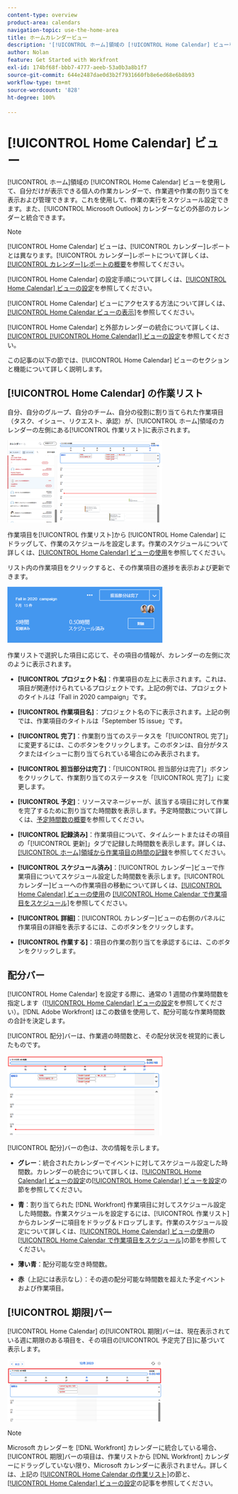 ```yaml
---
content-type: overview
product-area: calendars
navigation-topic: use-the-home-area
title: ホームカレンダービュー
description: '[!UICONTROL ホーム]領域の [!UICONTROL Home Calendar] ビューを使用して、自分だけが表示できる個人の作業カレンダーで、作業週や作業の割り当てを表示および管理できます。これを使用して、作業の実行をスケジュール設定できます。また、[!UICONTROL Microsoft Outlook] カレンダーなどの外部のカレンダーと統合できます。 '
author: Nolan
feature: Get Started with Workfront
exl-id: 174bf68f-bbb7-4777-aeeb-53a0b3a8b1f7
source-git-commit: 644e2487dae0d3b2f7931660fb8e6ed68e6b8b93
workflow-type: tm+mt
source-wordcount: '828'
ht-degree: 100%

---
```


# [!UICONTROL Home Calendar] ビュー

<!--
<p data-mc-conditions="QuicksilverOrClassic.Draft mode">Updated for QS except for section about expanding a work item in the list--this isn't working yet in QS.</p>
-->

[!UICONTROL ホーム]領域の [!UICONTROL Home Calendar] ビューを使用して、自分だけが表示できる個人の作業カレンダーで、作業週や作業の割り当てを表示および管理できます。これを使用して、作業の実行をスケジュール設定できます。また、[!UICONTROL Microsoft Outlook] カレンダーなどの外部のカレンダーと統合できます。

>[!NOTE]
>
>[!UICONTROL Home Calendar] ビューは、[!UICONTROL カレンダー]レポートとは異なります。[!UICONTROL カレンダー]レポートについて詳しくは、[[!UICONTROL カレンダー]レポートの概要](../../../reports-and-dashboards/reports/calendars/calendar-reports-overview.md)を参照してください。

[!UICONTROL Home Calendar] の設定手順について詳しくは、[[!UICONTROL Home Calendar] ビューの設定](../../../workfront-basics/using-home/using-the-home-area/configure-home-calendar-view.md)を参照してください。

[!UICONTROL Home Calendar] ビューにアクセスする方法について詳しくは、[[!UICONTROL Home Calendar ビューの表示]](../../../workfront-basics/using-home/using-the-home-area/view-home-calendar.md)を参照してください。

[!UICONTROL Home Calendar] と外部カレンダーの統合について詳しくは、[[!UICONTROL [!UICONTROL Home Calendar]] ビューの設定](../../../workfront-basics/using-home/using-the-home-area/configure-home-calendar-view.md)を参照してください。

この記事の以下の節では、[!UICONTROL Home Calendar] ビューのセクションと機能について詳しく説明します。

## [!UICONTROL Home Calendar] の作業リスト

自分、自分のグループ、自分のチーム、自分の役割に割り当てられた作業項目（タスク、イシュー、リクエスト、承認）が、[!UICONTROL ホーム]領域のカレンダーの左側にある[!UICONTROL 作業リスト]に表示されます。

![](assets/calview-qs-350x185.png)

作業項目を[!UICONTROL 作業リスト]から [!UICONTROL Home Calendar] にドラッグして、作業のスケジュールを設定します。作業のスケジュールについて詳しくは、[[!UICONTROL Home Calendar] ビューの使用](../../../workfront-basics/using-home/using-the-home-area/use-home-calendar-view.md)を参照してください。

リスト内の作業項目をクリックすると、その作業項目の進捗を表示および更新できます。

![](assets/work-item-cl-350x126.png)

作業リストで選択した項目に応じて、その項目の情報が、カレンダーの左側に次のように表示されます。

* **[!UICONTROL プロジェクト名]**：作業項目の左上に表示されます。これは、項目が関連付けられているプロジェクトです。上記の例では、プロジェクトのタイトルは「Fall in 2020 campaign」です。
* **[!UICONTROL 作業項目名]**：プロジェクト名の下に表示されます。上記の例では、作業項目のタイトルは「September 15 issue」です。
* **[!UICONTROL 完了]**：作業割り当てのステータスを「[!UICONTROL 完了]」に変更するには、このボタンをクリックします。このボタンは、自分がタスクまたはイシューに割り当てられている場合にのみ表示されます。
* **[!UICONTROL 担当部分は完了]**：「[!UICONTROL 担当部分は完了]」ボタンをクリックして、作業割り当てのステータスを「[!UICONTROL 完了]」に変更します。
* **[!UICONTROL 予定]**：リソースマネージャーが、該当する項目に対して作業を完了するために割り当てた時間数を表示します。予定時間数について詳しくは、[予定時間数の概要](../../../manage-work/tasks/task-information/planned-hours.md)を参照してください。

* **[!UICONTROL 記録済み]**：作業項目について、タイムシートまたはその項目の「[!UICONTROL 更新]」タブで記録した時間数を表示します。詳しくは、[[!UICONTROL ホーム]領域から作業項目の時間の記録](../../../workfront-basics/using-home/using-the-home-area/log-time-on-work-item-in-home.md)を参照してください。

* **[!UICONTROL スケジュール済み]**：[!UICONTROL カレンダー]ビューで作業項目についてスケジュール設定した時間数を表示します。[!UICONTROL カレンダー]ビューへの作業項目の移動について詳しくは、[[!UICONTROL Home Calendar] ビューの使用](../../../workfront-basics/using-home/using-the-home-area/use-home-calendar-view.md)の [[!UICONTROL Home Calendar で作業項目をスケジュール]](../../../workfront-basics/using-home/using-the-home-area/use-home-calendar-view.md#scheduling-work-items-in-home-calendar)を参照してください。

* **[!UICONTROL 詳細]**：[!UICONTROL カレンダー]ビューの右側のパネルに作業項目の詳細を表示するには、このボタンをクリックします。
* **[!UICONTROL 作業する]**：項目の作業の割り当てを承認するには、このボタンをクリックします。

## 配分バー

[!UICONTROL Home Calendar] を設定する際に、通常の 1 週間の作業時間数を指定します（[[!UICONTROL Home Calendar] ビューの設定](../../../workfront-basics/using-home/using-the-home-area/configure-home-calendar-view.md)を参照してください）。[!DNL Adobe Workfront] はこの数値を使用して、配分可能な作業時間数の合計を決定します。

[!UICONTROL 配分]バーは、作業週の時間数と、その配分状況を視覚的に表したものです。

![](assets/allocation-bar-qs-350x181.png)

[!UICONTROL 配分]バーの色は、次の情報を示します。

* **グレー**：統合されたカレンダーでイベントに対してスケジュール設定した時間数。カレンダーの統合について詳しくは、[[!UICONTROL Home Calendar] ビューの設定](../../../workfront-basics/using-home/using-the-home-area/configure-home-calendar-view.md)の[[!UICONTROL Home Calendar] ビューを設定](../../../workfront-basics/using-home/using-the-home-area/configure-home-calendar-view.md#configuring-your-home-calendar-view)の節を参照してください。

* **青**：割り当てられた [!DNL Workfront] 作業項目に対してスケジュール設定した時間数。作業スケジュールを設定するには、[!UICONTROL 作業リスト]からカレンダーに項目をドラッグ＆ドロップします。作業のスケジュール設定について詳しくは、[[!UICONTROL Home Calendar] ビューの使用](../../../workfront-basics/using-home/using-the-home-area/use-home-calendar-view.md)の [[!UICONTROL Home Calendar で作業項目をスケジュール]](../../../workfront-basics/using-home/using-the-home-area/use-home-calendar-view.md#scheduling-work-items-in-home-calendar)の節を参照してください。

* **薄い青**：配分可能な空き時間数。
* **赤**（上記には表示なし）：その週の配分可能な時間数を超えた予定イベントおよび作業項目。

## [!UICONTROL 期限]バー

[!UICONTROL Home Calendar] の[!UICONTROL 期限]バーは、現在表示されている週に期限のある項目を、その項目の[!UICONTROL 予定完了日]に基づいて表示します。

![](assets/duebar-qs-350x140.png)

>[!NOTE]
>
>Microsoft カレンダーを [!DNL Workfront] カレンダーに統合している場合、[!UICONTROL 期限]バーの項目は、作業リストから [!DNL Workfront] カレンダーにドラッグしていない限り、Microsoft カレンダーに表示されません。詳しくは、上記の [[!UICONTROL Home Calendar の作業リスト]](#work-list-on-the-home-calendar)の節と、[[!UICONTROL Home Calendar] ビューの設定](../../../workfront-basics/using-home/using-the-home-area/configure-home-calendar-view.md)の記事を参照してください。
